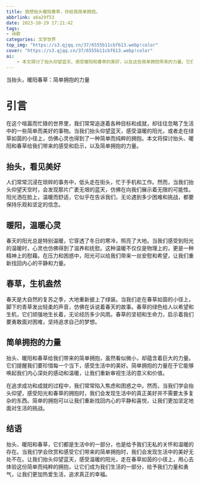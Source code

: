 ```yaml
---
title: 我想抬头暖阳春草，你给我简单拥抱。
abbrlink: a6a29f53
date: 2023-10-29 17:21:42
tags:
- 诗歌
categories: 文学世界
top_img: "https://s3.qjqq.cn/37/6555b11cbf613.webp!color"
cover: "https://s3.qjqq.cn/37/6555b11cbf613.webp!color"
ai: 
    - 本文探讨了抬头仰望蓝天、感受暖阳和春草的美好，以及这些简单拥抱带来的力量。它们唤醒内心，提醒我们珍惜当下，追求生活的真正美好。生活中的幸福源于这些简单而纯粹的拥抱。
---
```


当抬头，暖阳春草：简单拥抱的力量

# 引言

在这个喧嚣而忙碌的世界里，我们常常追逐着各种目标和成就，却往往忽略了生活中的一些简单而美好的事物。当我们抬头仰望蓝天，感受温暖的阳光，或者走在绿草如茵的小径上，仿佛心灵也得到了一种简单而纯粹的拥抱。本文将探讨抬头、暖阳和春草给我们带来的感受和启示，以及简单拥抱的力量。

## 抬头，看见美好

人们常常沉浸在琐碎的事务中，低头走在街头，忙于手机和工作。然而，当我们抬头仰望天空时，会发现那片广袤无垠的蓝天，仿佛在向我们展示着无限的可能性。阳光洒在脸上，温暖而舒适，它似乎在告诉我们，无论遇到多少困难和挑战，都要保持乐观和坚定的信念。

## 暖阳，温暖心灵

春天的阳光总是特别温暖，它穿透了冬日的寒冷，照亮了大地。当我们感受到阳光的温暖时，心灵也仿佛得到了滋养和抚慰。这种温暖不仅仅是物理上的，更是一种精神上的慰藉。在压力和困惑中，阳光可以给我们带来一丝安慰和希望，让我们重新找回内心的平静和力量。

## 春草，生机盎然

春天是大自然的复苏之季，大地重新披上了绿装。当我们走在春草如茵的小径上，脚下的青草发出轻柔的声音，仿佛在诉说着春天的故事。春草的绿色给人以希望和生机，它们顽强地生长着，无论经历多少风雨。春草的坚韧和生命力，启示着我们要勇敢面对困难，坚持追求自己的梦想。

## 简单拥抱的力量

抬头、暖阳和春草给我们带来的简单拥抱，虽然看似微小，却蕴含着巨大的力量。它们提醒我们要珍惜每一个当下，感受生活中的美好。简单拥抱的力量在于它能够唤起我们内心深处的感动和温暖，让我们重新审视生活的意义和价值。

在追求成功和成就的过程中，我们常常陷入焦虑和困惑之中。然而，当我们学会抬头仰望，感受阳光和春草的拥抱时，我们会发现生活中的真正美好并不需要太多复杂的东西。简单的拥抱可以让我们重新找回内心的平静和喜悦，让我们更加坚定地面对生活的挑战。

## 结语

抬头、暖阳和春草，它们都是生活中的一部分，也是给予我们无私的关怀和温暖的存在。当我们学会欣赏和感受它们带来的简单拥抱时，我们会发现生活中的美好无处不在。让我们抬头仰望蓝天，感受温暖的阳光，走在春草如茵的小径上，用心去体验这份简单而纯粹的拥抱，让它们成为我们生活的一部分，给予我们力量和勇气，让我们更加热爱生活，追求真正的幸福。
